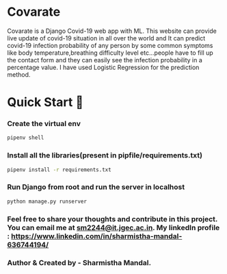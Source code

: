 # Covarate

Covarate is a Django Covid-19 web app with ML. This website can provide live update of covid-19 situation in all over the world and It can predict covid-19 infection probability of any person by some common symptoms like body temperature,breathing difficulty level etc...people have to fill up the contact form and they can easily see the infection probability in a percentage value. I have used Logistic Regression for the prediction method.   

# Quick Start 🚀


### Create the virtual env


```bash
pipenv shell
```

### Install all the libraries(present in pipfile/requirements.txt)

```bash
pipenv install -r requirements.txt
```

### Run Django from root and run the server in localhost
```bash
python manage.py runserver
```
### Feel free to share your thoughts and contribute in this project. You can email me at sm2244@it.jgec.ac.in. My linkedIn profile : https://www.linkedin.com/in/sharmistha-mandal-636744194/


### Author & Created by - Sharmistha Mandal.

